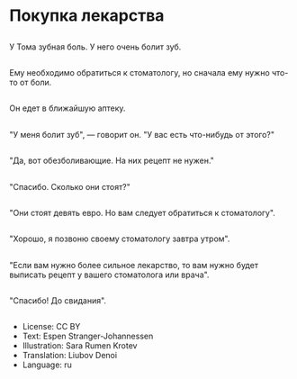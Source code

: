 # Покупка лекарства

##
У Тома зубная боль. У него очень болит зуб.

##
Ему необходимо обратиться к стоматологу, но сначала ему нужно что-то от боли.

##
Он едет в ближайшую аптеку.

##
"У меня болит зуб", — говорит он. "У вас есть что-нибудь от этого?"

##
"Да, вот обезболивающие. На них рецепт не нужен."

##
"Спасибо. Сколько они стоят?"

##
"Они стоят девять евро. Но вам следует обратиться к стоматологу".

##
"Хорошо, я позвоню своему стоматологу завтра утром".

##
"Если вам нужно более сильное лекарство, то вам нужно будет выписать рецепт у вашего стоматолога или врача".

##
"Спасибо! До свидания".

##
* License: CC BY
* Text: Espen Stranger-Johannessen
* Illustration: Sara Rumen Krotev
* Translation: Liubov Denoi
* Language: ru
